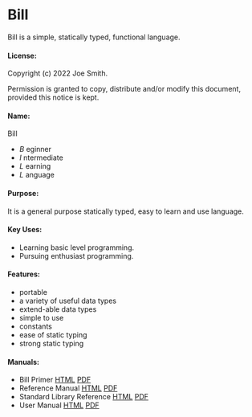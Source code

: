 # Bill
Bill is a simple, statically typed, functional language.
#### License:
Copyright (c)  2022  Joe Smith.

Permission is granted to copy, distribute and/or modify this document, 
provided this notice is kept.

#### Name:
Bill

- *B* eginner
- *I* ntermediate
- *L* earning
- *L* anguage

#### Purpose:
It is a general purpose statically typed, easy to learn and use language.

#### Key Uses:
- Learning basic level programming.
- Pursuing enthusiast programming.

#### Features:
- portable
- a variety of useful data types
- extend-able data types
- simple to use
- constants
- ease of static typing
- strong static typing

#### Manuals:
- Bill Primer [HTML](https://jsmith1024.github.io/bill/html/Primer.html) [PDF](https://jsmith1024.github.io/bill/Primer.pdf)
- Reference Manual [HTML](https://jsmith1024.github.io/bill/html/Reference.html) [PDF](https://jsmith1024.github.io/bill/Reference_Manual.pdf)
- Standard Library Reference [HTML](https://jsmith1024.github.io/bill/html/Library.html) [PDF](https://jsmith1024.github.io/bill/Standard_Library_Reference.pdf)
- User Manual [HTML](https://jsmith1024.github.io/bill/html/User.html) [PDF](https://jsmith1024.github.io/bill/User_Manual.pdf)
